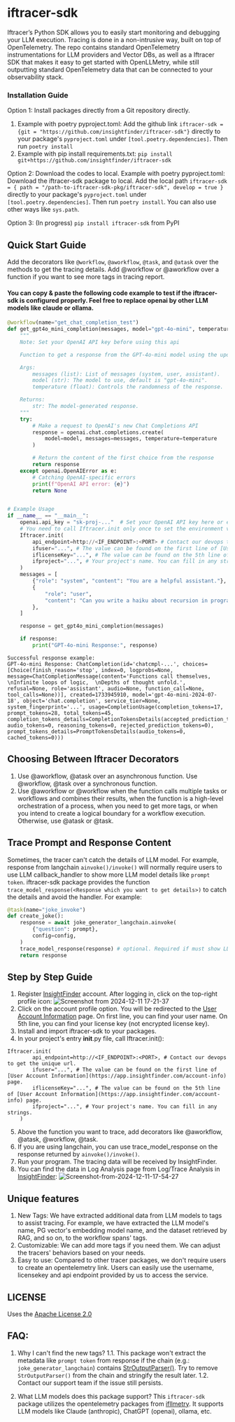 # iftracer-sdk

Iftracer’s Python SDK allows you to easily start monitoring and debugging your LLM execution. Tracing is done in a non-intrusive way, built on top of OpenTelemetry. The repo contains standard OpenTelemetry instrumentations for LLM providers and Vector DBs, as well as a Iftracer SDK that makes it easy to get started with OpenLLMetry, while still outputting standard OpenTelemetry data that can be connected to your observability stack.

### Installation Guide

Option 1: Install packages directly from a Git repository directly.
1. Example with poetry pyproject.toml: 
Add the github link `iftracer-sdk = {git = "https://github.com/insightfinder/iftracer-sdk"}` directly to your package's `pyproject.toml` under `[tool.poetry.dependencies]`. Then run `poetry install`
2. Example with pip install requirements.txt:
`pip install git+https://github.com/insightfinder/iftracer-sdk`

Option 2: Download the codes to local. Example with poetry pyproject.toml: 
Download the iftracer-sdk package to local. Add the local path `iftracer-sdk = { path = "/path-to-iftracer-sdk-pkg/iftracer-sdk", develop = true }` directly to your package's `pyproject.toml` under `[tool.poetry.dependencies]`. Then run `poetry install`.
You can also use other ways like `sys.path`.

Option 3: (In progress) `pip install iftracer-sdk` from PyPI

## Quick Start Guide
Add the decorators like `@workflow`, `@aworkflow`, `@task`, and `@atask` over the methods to get the tracing details. Add @workflow or @aworkflow over a function if you want to see more tags in tracing report.

#### You can copy & paste the following code example to test if the iftracer-sdk is configured properly. Feel free to replace openai by other LLM models like claude or ollama.

```python
@workflow(name="get_chat_completion_test")
def get_gpt4o_mini_completion(messages, model="gpt-4o-mini", temperature=0.7):
    """
    Note: Set your OpenAI API key before using this api

    Function to get a response from the GPT-4o-mini model using the updated OpenAI API.

    Args:
        messages (list): List of messages (system, user, assistant).
        model (str): The model to use, default is "gpt-4o-mini".
        temperature (float): Controls the randomness of the response.

    Returns:
        str: The model-generated response.
    """
    try:
        # Make a request to OpenAI's new Chat Completions API
        response = openai.chat.completions.create(
            model=model, messages=messages, temperature=temperature
        )

        # Return the content of the first choice from the response
        return response
    except openai.OpenAIError as e:
        # Catching OpenAI-specific errors
        print(f"OpenAI API error: {e}")
        return None


# Example Usage
if __name__ == "__main__":
    openai.api_key = "sk-proj-..."  # Set your OpenAI API key here or export it as environment variable.
    # You need to call Iftracer.init only once to set the environment variables. You can also call Iftracer.init() without any arguments, if you have set the environment variables somewhere else.
    Iftracer.init( 
        api_endpoint=http://<IF_ENDPOINT>:<PORT> # Contact our devops to get the unique url. 
        ifuser="...", # The value can be found on the first line of [User Account Information](https://app.insightfinder.com/account-info) page.
        iflicenseKey="...", # The value can be found on the 5th line of [User Account Information](https://app.insightfinder.com/account-info) page.
        ifproject="...", # Your project's name. You can fill in any strings.
    )
    messages = [
        {"role": "system", "content": "You are a helpful assistant."},
        {
            "role": "user",
            "content": "Can you write a haiku about recursion in programming?",
        },
    ]

    response = get_gpt4o_mini_completion(messages)

    if response:
        print("GPT-4o-mini Response:", response)
```
```
Successful response example:
GPT-4o-mini Response: ChatCompletion(id='chatcmpl-...', choices=[Choice(finish_reason='stop', index=0, logprobs=None, message=ChatCompletionMessage(content='Functions call themselves,  \nInfinite loops of logic,  \nDepths of thought unfold.', refusal=None, role='assistant', audio=None, function_call=None, tool_calls=None))], created=1733945910, model='gpt-4o-mini-2024-07-18', object='chat.completion', service_tier=None, system_fingerprint='...', usage=CompletionUsage(completion_tokens=17, prompt_tokens=28, total_tokens=45, completion_tokens_details=CompletionTokensDetails(accepted_prediction_tokens=0, audio_tokens=0, reasoning_tokens=0, rejected_prediction_tokens=0), prompt_tokens_details=PromptTokensDetails(audio_tokens=0, cached_tokens=0)))
```

## Choosing Between Iftracer Decorators
1. Use @aworkflow, @atask over an asynchronous function. Use @workflow, @task over a synchronous function.
2. Use @aworkflow or @workflow when the function calls multiple tasks or workflows and combines their results, when the function is a high-level orchestration of a process, when you need to get more tags, or when you intend to create a logical boundary for a workflow execution. Otherwise, use @atask or @task.

## Trace Prompt and Response Content

Sometimes, the tracer can't catch the details of LLM model. For example, response from langchain `ainvoke()/invoke()` will normally require users to use LLM callback_handler to show more LLM model details like `prompt token`. iftracer-sdk package provides the function `trace_model_response(<Response which you want to get details>)` to catch the details and avoid the handler. For example:

```python
@task(name="joke_invoke")
def create_joke():
    response = await joke_generator_langchain.ainvoke(
        {"question": prompt},
        config=config,
    )
    trace_model_response(response) # optional. Required if must show LLM model details.
    return response
```


## Step by Step Guide
1. Register [InsightFinder](https://app.insightfinder.com) account. After logging in, click on the top-right profile icon:
   ![Screenshot from 2024-12-11 17-21-37](https://github.com/user-attachments/assets/6903e24b-1707-418a-a653-1f24187453d1)
2. Click on the account profile option. You will be redirected to the [User Account Information](https://app.insightfinder.com/account-info) page. On first line, you can find your user name. On 5th line, you can find your license key (not encrypted license key).
3. Install and import iftracer-sdk to your packages.
4. In your project's entry __init__.py file, call Iftracer.init():
```
Iftracer.init( 
        api_endpoint=http://<IF_ENDPOINT>:<PORT>, # Contact our devops to get the unique url.
        ifuser="...", # The value can be found on the first line of [User Account Information](https://app.insightfinder.com/account-info) page.
        iflicenseKey="...", # The value can be found on the 5th line of [User Account Information](https://app.insightfinder.com/account-info) page.
        ifproject="...", # Your project's name. You can fill in any strings.
    )
```
5. Above the function you want to trace, add decorators like @aworkflow, @atask, @workflow, @task.
6. If you are using langchain, you can use trace_model_response on the response returned by `ainvoke()/invoke()`. 
7. Run your program. The tracing data will be received by InsightFinder.
8. You can find the data in Log Analysis page from Log/Trace Analysis in [InsightFinder](https://app.insightfinder.com):
![Screenshot-from-2024-12-11-17-54-27](https://github.com/user-attachments/assets/d7709aad-0122-46ea-9068-c301fa2d6e74)

## Unique features
1. New Tags: 
We have extracted additional data from LLM models to tags to assist tracing.
For example, we have extracted the LLM model's name, PG vector's embedding model name, and the dataset retrieved by RAG, and so on, to the workflow spans' tags. 
2. Customizable: 
We can add more tags if you need them. We can adjust the tracers' behaviors based on your needs.
3. Easy to use:
Compared to other tracer packages, we don't require users to create an opentelemetry link. Users can easily use the username, licensekey and api endpoint provided by us to access the service.

## LICENSE

Uses the [Apache License 2.0](https://github.com/apache/.github/blob/main/LICENSE)

## FAQ:
1. Why I can't find the new tags?
1.1. This package won't extract the metadata like `prompt token` from response if the chain (e.g.: `joke_generator_langchain`) contains [StrOutputParser()](https://api.python.langchain.com/en/latest/output_parsers/langchain_core.output_parsers.string.StrOutputParser.html). Try to remove `StrOutputParser()` from the chain and stringify the result later. 
1.2. Contact our support team if the issue still persists.

2. What LLM models does this package support?
This `iftracer-sdk` package utilizes the opentelemetry packages from [ifllmetry](https://github.com/insightfinder/ifllmetry). It supports LLM models like Claude (anthropic), ChatGPT (openai), ollama, etc.
